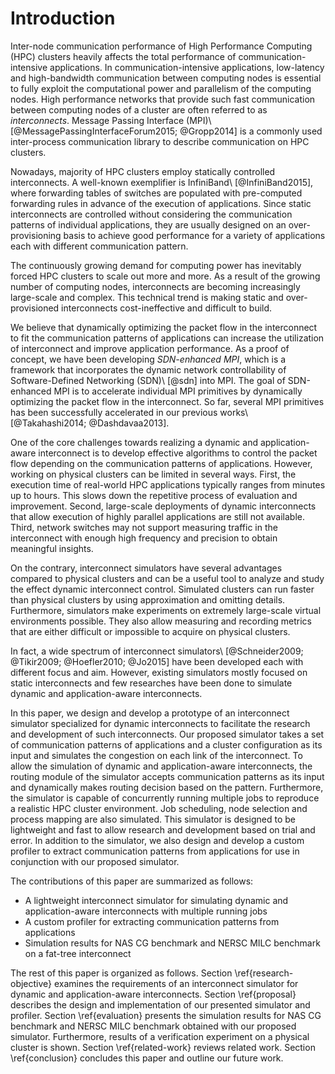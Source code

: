 # Introduction

<!-- 通信性能の重要性 -->
Inter-node communication performance of High Performance Computing (HPC)
clusters heavily affects the total performance of communication-intensive
applications. In communication-intensive applications, low-latency and
high-bandwidth communication between computing nodes is essential to fully
exploit the computational power and parallelism of the computing nodes.
High performance networks that provide such fast communication between
computing nodes of a cluster are often referred to as _interconnects_. Message
Passing Interface (MPI)\ [@MessagePassingInterfaceForum2015; @Gropp2014] is a
commonly used inter-process communication library to describe communication on
HPC clusters.

<!-- 現在の相互結合網のトレンド (静的、それ故の過剰投資) -->
Nowadays, majority of HPC clusters employ statically controlled interconnects.
A well-known exemplifier is InfiniBand\ [@InfiniBand2015], where forwarding
tables of switches are populated with pre-computed forwarding rules in advance
of the execution of applications. Since static interconnects are controlled
without considering the communication patterns of individual applications,
they are usually designed on an over-provisioning basis to achieve good
performance for a variety of applications each with different communication
pattern.

<!-- 相互結合網の大規模・複雑化と静的な相互結合網の限界 -->
The continuously growing demand for computing power has inevitably forced
HPC clusters to scale out more and more. As a result of the growing number of
computing nodes, interconnects are becoming increasingly large-scale and
complex. This technical trend is making static and over-provisioned
interconnects cost-ineffective and difficult to build.

<!-- 動的な相互結合網の提案 + SDN-enhanced MPI -->
We believe that dynamically optimizing the packet flow in the interconnect to
fit the communication patterns of applications can increase the utilization of
interconnect and improve application performance. As a proof of concept, we
have been developing _SDN-enhanced MPI_, which is a framework that
incorporates the dynamic network controllability of Software-Defined
Networking (SDN)\ [@sdn] into MPI. The goal of SDN-enhanced MPI is to
accelerate individual MPI primitives by dynamically optimizing the packet flow
in the interconnect. So far, several MPI primitives has been successfully
accelerated in our previous works\ [@Takahashi2014; @Dashdavaa2013].

<!-- 動的な相互結合網の実機での研究開発の難しさ -->
One of the core challenges towards realizing a dynamic and application-aware
interconnect is to develop effective algorithms to control the packet flow
depending on the communication patterns of applications. However, working on
physical clusters can be limited in several ways. First, the execution time of
real-world HPC applications typically ranges from minutes up to hours. This
slows down the repetitive process of evaluation and improvement. Second,
large-scale deployments of dynamic interconnects that allow execution of
highly parallel applications are still not available. Third, network switches
may not support measuring traffic in the interconnect with enough high
frequency and precision to obtain meaningful insights.

<!-- シミュレータの有用性 -->
On the contrary, interconnect simulators have several advantages compared to
physical clusters and can be a useful tool to analyze and study the effect
dynamic interconnect control. Simulated clusters can run faster than physical
clusters by using approximation and omitting details. Furthermore, simulators
make experiments on extremely large-scale virtual environments possible. They
also allow measuring and recording metrics that are either difficult or
impossible to acquire on physical clusters.

<!-- 現在の相互結合網シミュレータの状況 -->
In fact, a wide spectrum of interconnect simulators\ [@Schneider2009;
@Tikir2009; @Hoefler2010; @Jo2015] have been developed each with different
focus and aim. However, existing simulators mostly focused on static
interconnects and few researches have been done to simulate dynamic and
application-aware interconnects.

<!-- この論文でつくるシミュレータ -->
In this paper, we design and develop a prototype of an interconnect simulator
specialized for dynamic interconnects to facilitate the research and
development of such interconnects. Our proposed simulator takes a set of
communication patterns of applications and a cluster configuration as its
input and simulates the congestion on each link of the interconnect. To allow
the simulation of dynamic and application-aware interconnects, the routing
module of the simulator accepts communication patterns as its input and
dynamically makes routing decision based on the pattern. Furthermore, the
simulator is capable of concurrently running multiple jobs to reproduce a
realistic HPC cluster environment. Job scheduling, node selection and process
mapping are also simulated. This simulator is designed to be lightweight and
fast to allow research and development based on trial and error. In addition
to the simulator, we also design and develop a custom profiler to extract
communication patterns from applications for use in conjunction with our
proposed simulator.

<!-- この論文の貢献 -->
The contributions of this paper are summarized as follows:

- A lightweight interconnect simulator for simulating dynamic and
  application-aware interconnects with multiple running jobs
- A custom profiler for extracting communication patterns from applications
- Simulation results for NAS CG benchmark and NERSC MILC benchmark on a
  fat-tree interconnect

<!-- アウトライン -->
The rest of this paper is organized as follows. Section
\ref{research-objective} examines the requirements of an interconnect
simulator for dynamic and application-aware interconnects. Section
\ref{proposal} describes the design and implementation of our presented
simulator and profiler. Section \ref{evaluation} presents the simulation
results for NAS CG benchmark and NERSC MILC benchmark obtained with our
proposed simulator. Furthermore, results of a verification experiment on a
physical cluster is shown. Section \ref{related-work} reviews related work.
Section \ref{conclusion} concludes this paper and outline our future work.
